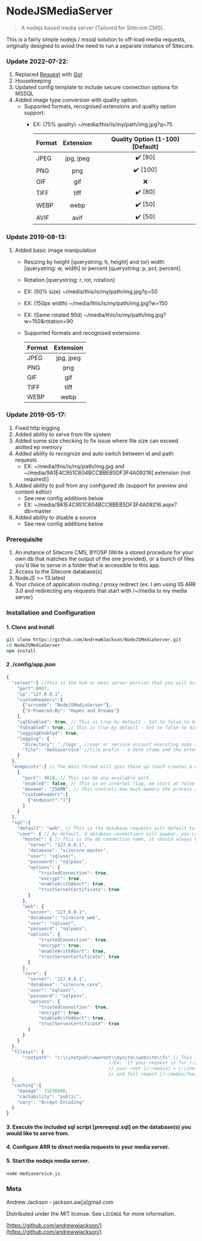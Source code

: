 # NodeJSMediaServer
> A nodejs based media server (Tailored for Sitecore CMS).


This is a fairly simple nodejs / mssql solution to off-load media requests, originally designed to aviod the need to run a separate instance of Sitecore.

### Update 2022-07-22:
1. Replaced [Request](https://github.com/request/request) with [Got](https://github.com/sindresorhus/got)
2. Housekeeping
3. Updated config template to include secure connection options for MSSQL
4. Added image type conversion with quality option. 
    * Supported formats, recognised extensions and quality option support:
      * EX: (75% quality) ~/media/this/is/my/path/img.jpg?q=75

        | Format  | Extension | Quality Option (1-100) [Default]  |
        | :---    |   :----:  |       :----:                      |
        | JPEG  |   jpg, jpeg | ✔️ [80] |
        | PNG   |   png       | ✔️ [100] |
        | GIF   |   gif       | ❌ |
        | TIFF  |   tiff      | ✔️ [80] |
        | WEBP  |   webp      | ✔️ [50] |
        | AVIF  |   avif      | ✔️ [50] |

### Update 2019-08-13:
1. Added basic image manipulation
    * Resizing by height [querystring: h, height] and (or) width [querystring: w, width] 
      or percent [querystring: p, pct, percent].
    * Rotation [querystring: r, rot, rotation]
    * EX: (50% size) ~/media/this/is/my/path/img.jpg?p=50
    * EX: (150px width) ~/media/this/is/my/path/img.jpg?w=150
    * EX: (Same rotated 90d) ~/media/this/is/my/path/img.jpg?w=150&rotation=90
    * Supported formats and recognised extensions:

      | Format  | Extension |
      | :---    |   :----:  |
      | JPEG  |   jpg, jpeg |
      | PNG   |   png       |
      | GIF   |   gif       |
      | TIFF  |   tiff      |
      | WEBP  |   webp      |

### Update 2019-05-17:
1. Fixed http logging
2. Added ability to serve from file system
3. Added some size checking to fix issue where file size can exceed alotted ep memory
4. Added ability to recognize and auto switch between id and path requests
    * EX: ~/media/this/is/my/path/img.jpg and ~/media/9A1E4C951C604BCCBBEB5DF3F4A09216[.extension (not required)]
5. Added ability to pull from any configured db (support for preview and content editor)
    * See new config additions below
    * EX: ~/media/9A1E4C951C604BCCBBEB5DF3F4A09216.aspx?db=master
6. Added ability to disable a source
    * See new config additions below

### Prerequisite

1. An instance of Sitecore CMS, BYOSP (Write a stored procedure for your own db that matches the output of the one provided), or a bunch of files you'd like to serve in a folder that is accessible to this app.
2. Access to the Sitecore database(s)
3. NodeJS >= 13.latest
4. Your choice of application routing / proxy redirect  (ex: I am using IIS ARR 3.0 and redirecting any requests that start with /~/media to my media server)

### Installation and Configuration

#### 1. Clone and install
```sh
git clone https://github.com/AndrewWJackson/NodeJSMediaServer.git
cd NodeJSMediaServer
npm install
```

#### 2 ./config/app.json
```javascript
{
  "server":{ //This is the hub or main server portion that you will direct requests to.
    "port":8087,
    "ip":"127.0.0.1",
    "customheaders":[
      {"arrnode": "NodeJSMediaServer"},
      {"X-Powered-By": "Hopes and Dreams"}
    ],
    "sqlEnabled": true, // This is true by default - Set to false to disable DB Media Library
    "fsEnabled": true, // This is true by default - Set to false to disable FS 
    "loggingEnabled": true, 
    "logging": {
      "directory": './logs', //user or service account executing node must have permissions to this path.
      "file": 'mediaservice' //file prefix - a date stamp and the extension .log will be added to this
    }
  },
  "endpoints":[ // The main thread will spin these up (each creates a new nodejs process) at first run. You can configure as many endpoints as you like, I suggest starting at 5, keeping in mind that they do need resources to run.
    {
      "port": 9010, // This can be any available port.
      "enabled": false, // This is an internal flag, we start at false and set to true when the endpoint starts.
      "maxmem": "256MB", // This controls how much memory the process can use before it is recycled. Setting this too high or low will affect performance, you'll need to find your Goldilocks setting.
      "customheaders":[
        {"endpoint":"1"}
      ]
    }
  ],
  "sql":{
    "default": "web", // This is the database requests will default to if no db querystring is present or the requested db is not configured
    "conn": { // By default, 3 database connections will appear, you can add or remove them as needed.
      "master": { // This is the db connection name, it should always be lowercase.
        "server": "127.0.0.1",
        "database": "sitecore_master",
        "user": "sqluser",
        "password": "sqlpass",
        "options": {
            "trustedConnection": true,
            "encrypt": true,
            "enableArithAbort": true,
            "trustServerCertificate": true
        }
      },
      "web": {
        "server": "127.0.0.1",
        "database": "sitecore_web",
        "user": "sqluser",
        "password": "sqlpass",
        "options": {
            "trustedConnection": true,
            "encrypt": true,
            "enableArithAbort": true,
            "trustServerCertificate": true
        }
      },
      "core": {
        "server": "127.0.0.1",
        "database": "sitecore_core",
        "user": "sqluser",
        "password": "sqlpass",
        "options": {
            "trustedConnection": true,
            "encrypt": true,
            "enableArithAbort": true,
            "trustServerCertificate": true
        }
      }
    }
  },
  "filesys": {
      "rootpath": "c:\\inetpub\\wwwroot\\mysite\\website\\fs" // This is the rootpath of your request 
                                      //EX:  If your request is for /~/media/foo/bar/img.jpg 
                                      // your root [/~/media] = c:\inetpub\wwwroot\mysite\website\fs 
                                      // and full reqest [/~/media/foo/bar/img.jpg] = c:\inetpub\wwwroot\mysite\website\fs\foo\bar\img.jpg
  },
  "caching":{
    "maxage": 31536000,
    "cachability": "public",
    "vary": "Accept-Encoding"
  }
}
```

#### 3. Execute the included sql script [prereqsql.sql] on the database(s) you would like to serve from.

#### 4. Configure ARR to direct media requests to your media server.


#### 5. Start the nodejs media server.
```sh
node mediaservice.js
```

### Meta

Andrew Jackson - jackson.aw[a]gmail.com

Distributed under the MIT license. See ``LICENSE`` for more information.

[https://github.com/andrewwjackson/](https://github.com/andrewwjackson/)
